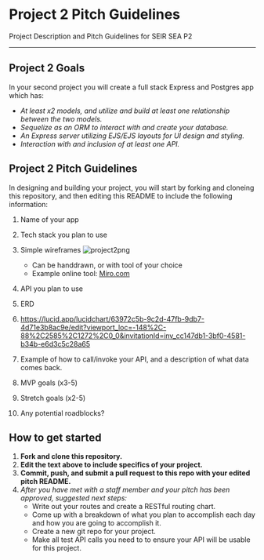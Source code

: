 # Project 2 Pitch Guidelines
Project Description and Pitch Guidelines for SEIR SEA P2

---
## Project 2 Goals

In your second project you will create a full stack Express and Postgres app which has:
- *At least x2 models, and utilize and build at least one relationship between the two models.*
- *Sequelize as an ORM to interact with and create your database.*
- *An Express server utilizing EJS/EJS layouts for UI design and styling.*
- *Interaction with and inclusion of at least one API.*

## Project 2 Pitch Guidelines

In designing and building your project, you will start by forking and cloneing this repository, and then editing this README to include the following information: 
1. Name of your app
2. Tech stack you plan to use
3. Simple wireframes
![project2png](https://user-images.githubusercontent.com/91287414/141536138-e5d414e0-26e5-418f-a1e2-a59f71454006.png)


     * Can be handdrawn, or with tool of your choice
     * Example online tool: [Miro.com](https://miro.com/)
5. API you plan to use
6. ERD
7. https://lucid.app/lucidchart/63972c5b-9c2d-47fb-9db7-4d71e3b8ac9e/edit?viewport_loc=-148%2C-88%2C2585%2C1272%2C0_0&invitationId=inv_cc147db1-3bf0-4581-b34b-e6d3c5c28a65
8. Example of how to call/invoke your API, and a description of what data comes back. 
9. MVP goals (x3-5)
10. Stretch goals (x2-5)
11. Any potential roadblocks?

## How to get started
1. **Fork and clone this repository.**
2. **Edit the text above to include specifics of your project.**
3. **Commit, push, and submit a pull request to this repo with your edited pitch README.**
4. *After you have met with a staff member and your pitch has been approved, suggested next steps:*
      * Write out your routes and create a RESTful routing chart.
      * Come up with a breakdown of what you plan to accomplish each day and how you are going to accomplish it.
      * Create a new git repo for your project. 
      * Make all test API calls you need to to ensure your API will be usable for this project. 
      
      




